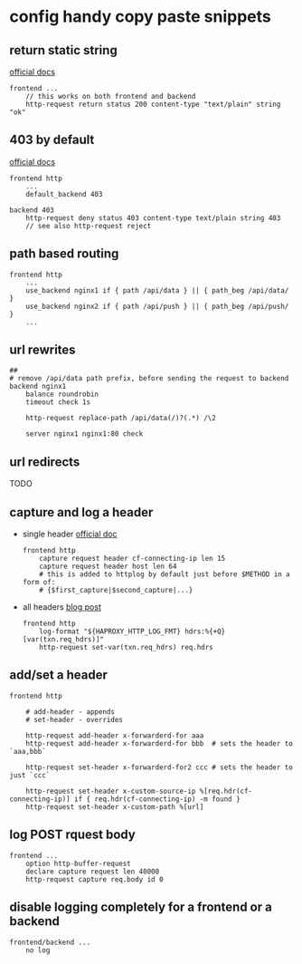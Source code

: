 # config handy copy paste snippets

## return static string
[official docs](http://docs.haproxy.org/2.6/configuration.html#http-request%20return)
```
frontend ...
    // this works on both frontend and backend
    http-request return status 200 content-type "text/plain" string "ok"
```


## 403 by default
[official docs](http://docs.haproxy.org/2.6/configuration.html#4.2-http-request%20deny)
```
frontend http
    ...
    default_backend 403

backend 403
    http-request deny status 403 content-type text/plain string 403
    // see also http-request reject
```

## path based routing
```
frontend http
    ...
    use_backend nginx1 if { path /api/data } || { path_beg /api/data/ }
    use_backend nginx2 if { path /api/push } || { path_beg /api/push/ }
    ...
```

## url rewrites

```
##
# remove /api/data path prefix, before sending the request to backend
backend nginx1
    balance roundrobin
    timeout check 1s

    http-request replace-path /api/data(/)?(.*) /\2

    server nginx1 nginx1:80 check

```

## url redirects
TODO

## capture and log a header

- single header
    [official doc](http://docs.haproxy.org/2.6/configuration.html#8.8)
    ```
    frontend http
        capture request header cf-connecting-ip len 15
        capture request header host len 64
        # this is added to httplog by default just before $METHOD in a form of:
        # {$first_capture|$second_capture|...}
    ```

- all headers
    [blog post](https://www.haproxy.com/blog/how-to-log-http-headers-with-haproxy-for-debugging-purposes)
    ```
    frontend http
        log-format "${HAPROXY_HTTP_LOG_FMT} hdrs:%{+Q}[var(txn.req_hdrs)]"
        http-request set-var(txn.req_hdrs) req.hdrs
    ```

## add/set a header
```
frontend http

    # add-header - appends
    # set-header - overrides

    http-request add-header x-forwarderd-for aaa
    http-request add-header x-forwarderd-for bbb  # sets the header to `aaa,bbb`

    http-request set-header x-forwarderd-for2 ccc # sets the header to just `ccc`

    http-request set-header x-custom-source-ip %[req.hdr(cf-connecting-ip)] if { req.hdr(cf-connecting-ip) -m found }
    http-request set-header x-custom-path %[url]
```

## log POST rquest body
```
frontend ...
    option http-buffer-request
    declare capture request len 40000
    http-request capture req.body id 0
```

## disable logging completely for a frontend or a backend
```
frontend/backend ...
    no log
```
